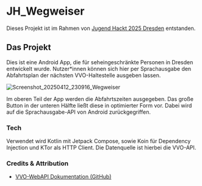 # JH_Wegweiser
Dieses Projekt ist im Rahmen von [Jugend Hackt 2025 Dresden](https://jugendhackt.org/events/dresden/) entstanden.

## Das Projekt
Dies ist eine Android App, die für seheingeschränkte Personen in Dresden entwickelt wurde. Nutzer*innen können sich hier per Sprachausgabe den Abfahrtsplan der nächsten VVO-Haltestelle ausgeben lassen.

![Screenshot_20250412_230916_Wegweiser](https://github.com/user-attachments/assets/4b1b8520-273e-41f2-9fb7-7b31d815fbbf)

Im oberen Teil der App werden die Abfahrtszeiten ausgegeben. Das große Button in der unteren Hälfte ließt diese in optimierter Form vor. Dabei wird auf die Sprachausgabe-API von Android zurückgegriffen.

### Tech
Verwendet wird Kotlin mit Jetpack Compose, sowie Koin für Dependency Injection und KTor als HTTP Client. Die Datenquelle ist hierbei die VVO-API.

### Credits & Attribution
- [VVO-WebAPI Dokumentation (GitHub)](https://github.com/kiliankoe/vvo/blob/main/documentation/webapi.md)

